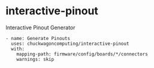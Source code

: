 # interactive-pinout
Interactive Pinout Generator

```
- name: Generate Pinouts
  uses: chuckwagoncomputing/interactive-pinout
  with:
    mapping-path: firmware/config/boards/*/connectors
    warnings: skip
```
